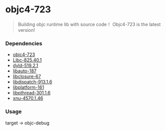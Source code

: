 # objc4-723

> Building objc runtime lib with source code！
> Objc4-723 is the latest version!


### Dependencies

- [objc4-723](https://opensource.apple.com/tarballs/objc4/objc4-723.tar.gz)
- [Libc-825.40.1](https://opensource.apple.com/tarballs/Libc/Libc-825.24.tar.gz)
- [dyld-519.2.1](https://opensource.apple.com/tarballs/dyld/dyld-519.2.1.tar.gz)
- [libauto-187](https://opensource.apple.com/tarballs/libauto/libauto-187.tar.gz)
- [libclosure-67](https://opensource.apple.com/tarballs/libclosure/libclosure-67.tar.gz)
- [libdispatch-913.1.6](https://opensource.apple.com/tarballs/libdispatch/libdispatch-913.1.6.tar.gz)
- [libplatform-161](https://opensource.apple.com/tarballs/libplatform/libplatform-161.tar.gz)
- [libpthread-301.1.6](https://opensource.apple.com/tarballs/libpthread/libpthread-301.1.6.tar.gz)
- [xnu-4570.1.46](https://opensource.apple.com/tarballs/xnu/xnu-4570.1.46.tar.gz)

### Usage
target -> objc-debug




